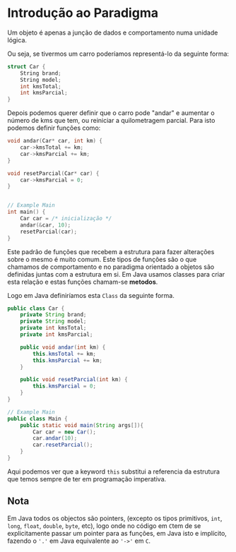# Introdução ao Paradigma

Um objeto é apenas a junção de dados e comportamento numa unidade lógica.

Ou seja, se tivermos um carro poderíamos representá-lo da seguinte forma:

```c
struct Car {
    String brand;
    String model;
    int kmsTotal;
    int kmsParcial;
}
```

Depois podemos querer definir que o carro pode "andar" e aumentar o número de
kms que tem, ou reiniciar a quilometragem parcial. Para isto podemos definir
funções como:

```c
void andar(Car* car, int km) {
    car->kmsTotal += km;
    car->kmsParcial += km;
}

void resetParcial(Car* car) {
    car->kmsParcial = 0;
}


// Example Main
int main() {
    Car car = /* inicialização */
    andar(&car, 10);
    resetParcial(car);
}
```

Este padrão de funções que recebem a estrutura para fazer alterações sobre o
mesmo é muito comum. Este tipos de funções são o que chamamos de comportamento
e no paradigma orientado a objetos são definidas juntas com a estrutura em si.
Em Java usamos classes para criar esta relação e estas funções chamam-se **metodos**.

Logo em Java definiríamos esta `Class` da seguinte forma.

```java
public class Car {
    private String brand;
    private String model;
    private int kmsTotal;
    private int kmsParcial;

    public void andar(int km) {
        this.kmsTotal += km;
        this.kmsParcial += km;
    }

    public void resetParcial(int km) {
        this.kmsParcial = 0;
    }
}

// Example Main
public class Main {
    public static void main(String args[]){
        Car car = new Car();
        car.andar(10);
        car.resetParcial();
    }
}
```

Aqui podemos ver que a keyword `this` substitui a referencia da estrutura que
temos sempre de ter em programação imperativa.


## Nota

Em Java todos os objectos são pointers, (excepto os tipos primitivos, `int`,
`long`, `float`, `double`, `byte`, etc), logo onde no código em `C`tem de se
explicitamente passar um pointer para as funções, em Java isto e implícito,
fazendo o `'.'` em Java equivalente ao `'->'` em `C`.
